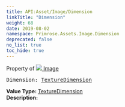 ```yaml
---
title: API:Asset/Image/Dimension
linkTitle: "Dimension"
weight: 68
date: 2019-08-02
namespace: Primrose.Assets.Image.Dimension
deprecated: false
no_list: true
toc_hide: true
---
```

Property of <a href="/docs/api-reference/Class/Image"><img src="/icons/silk/default.png"/>&nbsp;Image</a>
<pre class="method-declaration">
Dimension: <a class="type" href="/docs/api-reference/Enum/TextureDimension">TextureDimension</a></pre>
<b>Value Type: </b>
<a class="type" href="/docs/api-reference/Enum/TextureDimension">TextureDimension</a>
<br/>
<b>Description: </b>